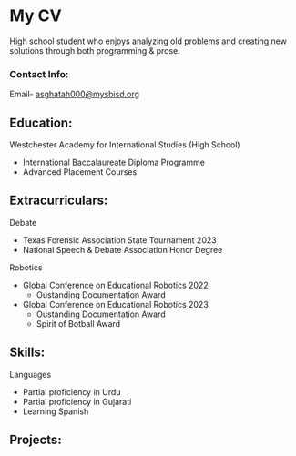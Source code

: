 # My CV

High school student who enjoys analyzing old problems and creating new solutions through both programming & prose. 

### Contact Info:
Email- asghatah000@mysbisd.org


## Education:

Westchester Academy for International Studies (High School)
* International Baccalaureate Diploma Programme
* Advanced Placement Courses


## Extracurriculars:

Debate
* Texas Forensic Association State Tournament 2023
* National Speech & Debate Association Honor Degree

Robotics
* Global Conference on Educational Robotics 2022
  * Oustanding Documentation Award
* Global Conference on Educational Robotics 2023
  * Oustanding Documentation Award
  * Spirit of Botball Award

## Skills:

Languages
* Partial proficiency in Urdu
* Partial proficiency in Gujarati
* Learning Spanish

## Projects:
